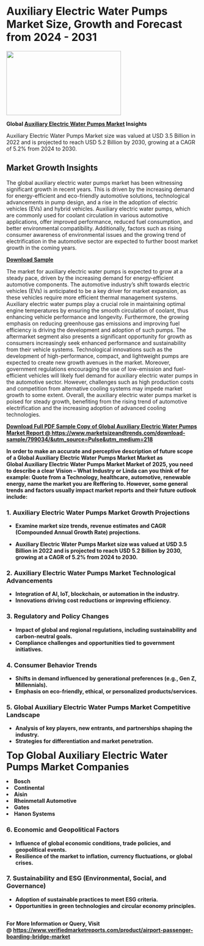 <H1>Auxiliary Electric Water Pumps Market Size, Growth and Forecast from 2024 - 2031</H1><img class="aligncenter size-medium wp-image-584254" src="https://thirdeyenews.in/wp-content/uploads/2024/09/Global-Market-Research-300x168.jpeg" alt="" width="300" height="168" /><p><strong>Global&nbsp;<a href="https://www.marketsizeandtrends.com/download-sample/799034/&amp;utm_source=Pulse&amp;utm_medium=218">Auxiliary Electric Water Pumps Market</a> Insights</strong></p><p>Auxiliary Electric Water Pumps Market size was valued at USD 3.5 Billion in 2022 and is projected to reach USD 5.2 Billion by 2030, growing at a CAGR of 5.2% from 2024 to 2030.</p><p><h2>Market Growth Insights</h2> <p>The global auxiliary electric water pumps market has been witnessing significant growth in recent years. This is driven by the increasing demand for energy-efficient and eco-friendly automotive solutions, technological advancements in pump design, and a rise in the adoption of electric vehicles (EVs) and hybrid vehicles. Auxiliary electric water pumps, which are commonly used for coolant circulation in various automotive applications, offer improved performance, reduced fuel consumption, and better environmental compatibility. Additionally, factors such as rising consumer awareness of environmental issues and the growing trend of electrification in the automotive sector are expected to further boost market growth in the coming years.</p> <p><strong><a href="#">Download Sample</a></strong></p> <p>The market for auxiliary electric water pumps is expected to grow at a steady pace, driven by the increasing demand for energy-efficient automotive components. The automotive industry’s shift towards electric vehicles (EVs) is anticipated to be a key driver for market expansion, as these vehicles require more efficient thermal management systems. Auxiliary electric water pumps play a crucial role in maintaining optimal engine temperatures by ensuring the smooth circulation of coolant, thus enhancing vehicle performance and longevity. Furthermore, the growing emphasis on reducing greenhouse gas emissions and improving fuel efficiency is driving the development and adoption of such pumps. The aftermarket segment also presents a significant opportunity for growth as consumers increasingly seek enhanced performance and sustainability from their vehicle systems. Technological innovations such as the development of high-performance, compact, and lightweight pumps are expected to create new growth avenues in the market. Moreover, government regulations encouraging the use of low-emission and fuel-efficient vehicles will likely fuel demand for auxiliary electric water pumps in the automotive sector. However, challenges such as high production costs and competition from alternative cooling systems may impede market growth to some extent. Overall, the auxiliary electric water pumps market is poised for steady growth, benefiting from the rising trend of automotive electrification and the increasing adoption of advanced cooling technologies. <p><strong><a href="#"></p><p><span class=""><strong>Download Full PDF Sample Copy of Global Auxiliary Electric Water Pumps Market Report</strong> @ <a href="https://www.marketsizeandtrends.com/download-sample/799034/&amp;utm_source=Pulse&amp;utm_medium=218" target="_blank">https://www.marketsizeandtrends.com/download-sample/799034/&amp;utm_source=Pulse&amp;utm_medium=218</a></span></p><p>In order to make an accurate and perceptive description of future scope of a Global&nbsp;Auxiliary Electric Water Pumps Market Market as Global&nbsp;Auxiliary Electric Water Pumps Market Market of 2025, you need to describe a clear Vision &ndash; What Industry or Linda can you think of for example: Quote from a Technology, healthcare, automotive, renewable energy, name the market you are Reffering to. However, some general trends and factors usually impact market reports and their future outlook include:</p><h3>1.&nbsp;<strong>Auxiliary Electric Water Pumps Market Growth Projections</strong></h3><ul><li>Examine market size trends, revenue estimates and CAGR (Compounded Annual Growth Rate) projections.</li><li><p>Auxiliary Electric Water Pumps Market size was valued at USD 3.5 Billion in 2022 and is projected to reach USD 5.2 Billion by 2030, growing at a CAGR of 5.2% from 2024 to 2030.</p></li></ul><h3>2.&nbsp;<strong>Auxiliary Electric Water Pumps Market Technological Advancements</strong></h3><ul><li>Integration of AI, IoT, blockchain, or automation in the industry.</li><li>Innovations driving cost reductions or improving efficiency.</li></ul><h3>3.&nbsp;<strong>Regulatory and Policy Changes</strong></h3><ul><li>Impact of global and regional regulations, including sustainability and carbon-neutral goals.</li><li>Compliance challenges and opportunities tied to government initiatives.</li></ul><h3>4.&nbsp;<strong>Consumer Behavior Trends</strong></h3><ul><li>Shifts in demand influenced by generational preferences (e.g., Gen Z, Millennials).</li><li>Emphasis on eco-friendly, ethical, or personalized products/services.</li></ul><h3>5.&nbsp;<strong>Global Auxiliary Electric Water Pumps Market Competitive Landscape</strong></h3><ul><li>Analysis of key players, new entrants, and partnerships shaping the industry.</li><li>Strategies for differentiation and market penetration.</li></ul><p data-pm-slice="1 1 []"><span style="color: inherit; font-family: inherit; font-size: 25px;">Top Global Auxiliary Electric Water Pumps Market Companies</span></p><div class="" data-test-id=""><p><li>Bosch</li><li> Continental</li><li> Aisin</li><li> Rheinmetall Automotive</li><li> Gates</li><li> Hanon Systems</li></p></div><h3>6.&nbsp;<strong>Economic and Geopolitical Factors</strong></h3><ul><li>Influence of global economic conditions, trade policies, and geopolitical events.</li><li>Resilience of the market to inflation, currency fluctuations, or global crises.</li></ul><h3>7.&nbsp;<strong>Sustainability and ESG (Environmental, Social, and Governance)</strong></h3><ul><li>Adoption of sustainable practices to meet ESG criteria.</li><li>Opportunities in green technologies and circular economy principles.</li></ul><h2><strong style="font-size: 14px;">For More Information or Query, Visit @&nbsp;</strong><a style="background-color: #ffffff; font-size: 14px;" href="https://www.marketsizeandtrends.com/report/auxiliary-electric-water-pumps-market/" target="_blank">https://www.verifiedmarketreports.com/product/airport-passenger-boarding-bridge-market</a></h2>
